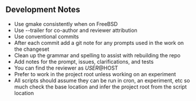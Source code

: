 ## Development Notes

- Use gmake consistently when on FreeBSD
- Use --trailer for co-author and reviewer attribution
- Use conventional commits
- After each commit add a git note for any prompts used in the work on the changeset
- Clean up the grammar and spelling to assist with rebuilding the repo
- Add notes for the prompt, issues, clarifications, and tests
- You can find the reviewer as $USER@$HOST
- Prefer to work in the project root unless working on an experiment
- All scripts should assume they can be run in cron, an experiment, etc so much check the base location and infer the project root from the script location